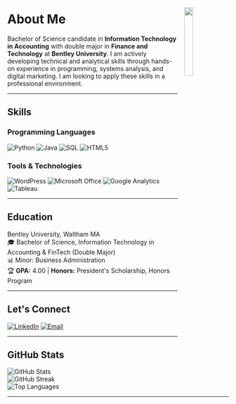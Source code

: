 # About Me <img align="right" src="https://d2f5upgbvkx8pz.cloudfront.net/sites/default/files/inline-files/Bentley_University_Logo_Horizontal_Stacked_KO.png" width="20%" style="margin-left: 15px; margin-top: -10px;"/>

Bachelor of Science candidate in **Information Technology in Accounting** with double major in **Finance and Technology** at **Bentley University**. I am actively developing technical and analytical skills through hands-on experience in programming, systems analysis, and digital marketing. I am looking to apply these skills in a professional environment.

---

## Skills

### Programming Languages
![Python](https://img.shields.io/badge/Python-3670A0?style=for-the-badge&logo=python&logoColor=white) ![Java](https://img.shields.io/badge/Java-007396?style=for-the-badge&logo=java&logoColor=white) ![SQL](https://img.shields.io/badge/SQL-CC2927?style=for-the-badge&logo=Microsoft%20SQL%20Server&logoColor=white) ![HTML5](https://img.shields.io/badge/HTML5-E34F26?style=for-the-badge&logo=html5&logoColor=white)

### Tools & Technologies
![WordPress](https://img.shields.io/badge/WordPress-21759B?style=for-the-badge&logo=wordpress&logoColor=white) ![Microsoft Office](https://img.shields.io/badge/Microsoft%20Office-D83B01?style=for-the-badge&logo=microsoft-office&logoColor=white) ![Google Analytics](https://img.shields.io/badge/Google%20Analytics-E37400?style=for-the-badge&logo=google-analytics&logoColor=white) ![Tableau](https://img.shields.io/badge/Tableau-E97627?style=for-the-badge&logo=tableau&logoColor=white)

---

## Education

Bentley University, Waltham MA  
🎓 Bachelor of Science, Information Technology in Accounting & FinTech (Double Major)  
📊 Minor: Business Administration  
🏆 **GPA:** 4.00  | **Honors:** President's Scholarship, Honors Program

---

## Let's Connect
[![LinkedIn](https://img.shields.io/badge/LinkedIn-0077B5?style=for-the-badge&logo=linkedin&logoColor=white)](your-linkedin-url) [![Email](https://img.shields.io/badge/Email-D14836?style=for-the-badge&logo=gmail&logoColor=white)](mailto:chrischatz21@gmail.com)

---

## GitHub Stats
![GitHub Stats](https://github-readme-stats.vercel.app/api?username=ChChatz&show_icons=true&theme=radical)  
![GitHub Streak](https://github-readme-streak-stats.herokuapp.com/?user=ChChatz&theme=radical)  
![Top Languages](https://github-readme-stats.vercel.app/api/top-langs/?username=ChChatz&layout=compact&theme=radical)

---
